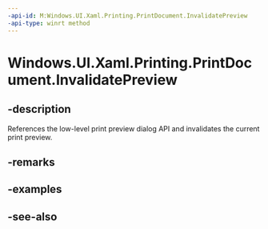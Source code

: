 ```yaml
---
-api-id: M:Windows.UI.Xaml.Printing.PrintDocument.InvalidatePreview
-api-type: winrt method
---
```


<!-- Method syntax
public void InvalidatePreview()
-->

# Windows.UI.Xaml.Printing.PrintDocument.InvalidatePreview

## -description
References the low-level print preview dialog API and invalidates the current print preview.



## -remarks

## -examples

## -see-also
